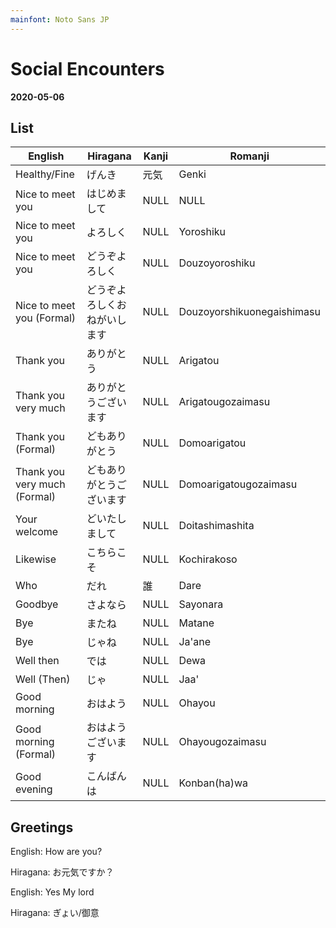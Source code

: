 ```yaml
---
mainfont: Noto Sans JP
---
```

# Social Encounters

**2020-05-06**

## List

| English                      | Hiragana                     | Kanji | Romanji                    |
| ---                          | ---                          | ---   | ---                        |
| Healthy/Fine                 | げんき                       | 元気  | Genki                      |
| Nice to meet you             | はじめまして                 | NULL  | NULL                       |
| Nice to meet you             | よろしく　                   | NULL  | Yoroshiku                  |
| Nice to meet you             | どうぞよろしく               | NULL  | Douzoyoroshiku             |
| Nice to meet you (Formal)    | どうぞよろしくおねがいします | NULL  | Douzoyorshikuonegaishimasu |
| Thank you                    | ありがとう　                 | NULL  | Arigatou                   |
| Thank you very much          | ありがとうございます         | NULL  | Arigatougozaimasu          |
| Thank you (Formal)           | どもありがとう               | NULL  | Domoarigatou               |
| Thank you very much (Formal) | どもありがとうございます     | NULL  | Domoarigatougozaimasu      |
| Your welcome                 | どいたしまして               | NULL  | Doitashimashita            |
| Likewise                     | こちらこそ                   | NULL  | Kochirakoso                |
| Who                          | だれ                         | 誰    | Dare                       |
| Goodbye                      | さよなら                     | NULL  | Sayonara                   |
| Bye                          | またね                       | NULL  | Matane                     |
| Bye                          | じゃね                       | NULL  | Ja'ane                     |
| Well then                    | では                         | NULL  | Dewa                       |
| Well (Then)                  | じゃ                         | NULL  | Jaa'                       |
| Good morning                 | おはよう                     | NULL  | Ohayou                     |
| Good morning (Formal)        | おはようございます           | NULL  | Ohayougozaimasu            |
| Good evening                 | こんばんは                   | NULL  | Konban(ha)wa               |

## Greetings

English: How are you?

Hiragana: お元気ですか？


English: Yes My lord

Hiragana: ぎょい/御意
